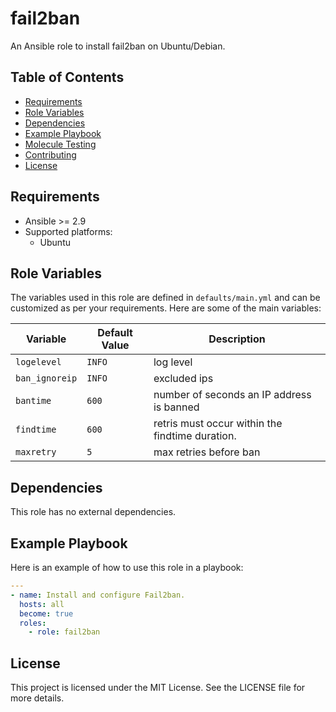 # fail2ban

An Ansible role to install fail2ban on Ubuntu/Debian.

## Table of Contents

- [Requirements](#requirements)
- [Role Variables](#role-variables)
- [Dependencies](#dependencies)
- [Example Playbook](#example-playbook)
- [Molecule Testing](#molecule-testing)
- [Contributing](#contributing)
- [License](#license)

## Requirements

- Ansible >= 2.9
- Supported platforms:
  - Ubuntu

## Role Variables

The variables used in this role are defined in `defaults/main.yml` and can be customized as per your requirements. Here are some of the main variables:

| Variable           | Default Value           | Description                          |
|--------------------|-------------------------|--------------------------------------|
| `logelevel`  | `INFO`      | log level|
| `ban_ignoreip`  | `INFO`      | excluded ips|
| `bantime`  | `600`      | number of seconds an IP address is banned |
| `findtime`  | `600`      | retris must occur within the findtime duration. |
| `maxretry`  | `5`      | max retries before ban|

## Dependencies

This role has no external dependencies.

## Example Playbook

Here is an example of how to use this role in a playbook:

```yaml
---
- name: Install and configure Fail2ban.
  hosts: all
  become: true
  roles:
    - role: fail2ban
```

## License
This project is licensed under the MIT License. See the LICENSE file for more details.